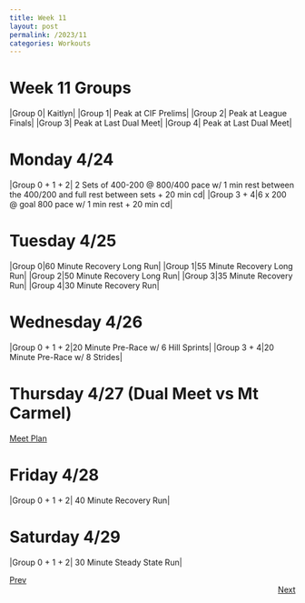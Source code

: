 ```yaml
---
title: Week 11
layout: post
permalink: /2023/11
categories: Workouts
---
```



# Week 11 Groups

|Group 0| Kaitlyn|
|Group 1| Peak at CIF Prelims|
|Group 2| Peak at League Finals|
|Group 3| Peak at Last Dual Meet|
|Group 4| Peak at Last Dual Meet|

# Monday 4/24

|Group 0 + 1 + 2| 2 Sets of 400-200 @ 800/400 pace w/ 1 min rest between the 400/200 and full rest between sets + 20 min cd|
|Group 3 + 4|6 x 200 @ goal 800 pace w/ 1 min rest + 20 min cd|

# Tuesday 4/25

|Group 0|60 Minute Recovery Long Run|
|Group 1|55 Minute Recovery Long Run| 
|Group 2|50 Minute Recovery Long Run|
|Group 3|35 Minute Recovery Run|
|Group 4|30 Minute Recovery Run|

# Wednesday 4/26 

|Group 0 + 1 + 2|20 Minute Pre-Race w/ 6 Hill Sprints|
|Group 3 + 4|20 Minute Pre-Race w/ 8 Strides|

# Thursday 4/27 (Dual Meet vs Mt Carmel)

[Meet Plan]({{site.baseurl}}/2023/MC)

# Friday 4/28

|Group 0 + 1 + 2| 40 Minute Recovery Run|

# Saturday 4/29

|Group 0 + 1 + 2| 30 Minute Steady State Run|

<div style="text-align: left"> <a href="{{site.baseurl}}/2023/10">Prev</a></div> 
<div style="text-align: right"> <a href="{{site.baseurl}}/2023/12">Next</a></div>